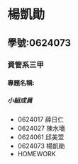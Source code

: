 # 楊凱勛

## 學號:0624073

### 資管系三甲

#### 專題名稱:

##### 小組成員
 * 0624017 薛日仁
 * 0624027 陳水墻
 * 0624061 邱美萱
 * 0624073 楊凱勛
 * HOMEWORK

